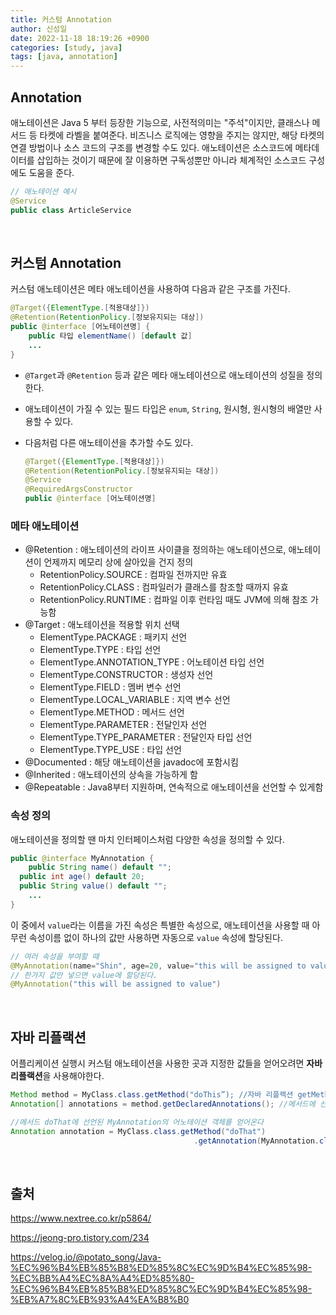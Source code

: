 ```yaml
---
title: 커스텀 Annotation
author: 신성일
date: 2022-11-18 18:19:26 +0900
categories: [study, java]
tags: [java, annotation]
---
```


## Annotation

애노테이션은 Java 5 부터 등장한 기능으로, 사전적의미는 "주석"이지만, 클래스나 메서드 등 타켓에 라벨을 붙여준다. 비즈니스 로직에는 영향을 주지는 않지만, 해당 타켓의 연결 방법이나 소스 코드의 구조를 변경할 수도 있다. 애노테이션은 소스코드에 메타데이터를 삽입하는 것이기 때문에 잘 이용하면 구독성뿐만 아니라 체계적인 소스코드 구성에도 도움을 준다.

```java
// 애노테이션 예시
@Service
public class ArticleService
```

<br/>

## 커스텀 Annotation

커스텀 애노테이션은 메타 애노테이션을 사용하여 다음과 같은 구조를 가진다.

```java
@Target({ElementType.[적용대상]})
@Retention(RetentionPolicy.[정보유지되는 대상])
public @interface [어노테이션명] {
	public 타입 elementName() [default 값]
    ...
}
```

- `@Target`과 `@Retention` 등과 같은 메타 애노테이션으로 애노테이션의 성질을 정의한다.

- 애노테이션이 가질 수 있는 필드 타입은 `enum`, `String`, 원시형, 원시형의 배열만 사용할 수 있다.

- 다음처럼 다른 애노테이션을 추가할 수도 있다.

  ```java
  @Target({ElementType.[적용대상]})
  @Retention(RetentionPolicy.[정보유지되는 대상])
  @Service
  @RequiredArgsConstructor
  public @interface [어노테이션명]
  ```

### 메타 애노테이션

- @Retention : 애노테이션의 라이프 사이클을 정의하는 애노테이션으로, 애노테이션이 언제까지 메모리 상에 살아있을 건지 정의
  - RetentionPolicy.SOURCE : 컴파일 전까지만 유효
  - RetentionPolicy.CLASS : 컴파일러가 클래스를 참조할 때까지 유효
  - RetentionPolicy.RUNTIME : 컴파일 이후 런타임 때도 JVM에 의해 참조 가능함
- @Target : 애노테이션을 적용할 위치 선택
  - ElementType.PACKAGE : 패키지 선언
  - ElementType.TYPE : 타입 선언
  - ElementType.ANNOTATION_TYPE : 어노테이션 타입 선언
  - ElementType.CONSTRUCTOR : 생성자 선언
  - ElementType.FIELD : 멤버 변수 선언
  - ElementType.LOCAL_VARIABLE : 지역 변수 선언
  - ElementType.METHOD : 메서드 선언
  - ElementType.PARAMETER : 전달인자 선언
  - ElementType.TYPE_PARAMETER : 전달인자 타입 선언
  - ElementType.TYPE_USE : 타입 선언
- @Documented : 해당 애노테이션을 javadoc에 포함시킴
- @Inherited : 애노테이션의 상속을 가능하게 함
- @Repeatable : Java8부터 지원하며, 연속적으로 애노테이션을 선언할 수 있게함

### 속성 정의

애노테이션을 정의할 땐 마치 인터페이스처럼 다양한 속성을 정의할 수 있다.

```java
public @interface MyAnnotation {
	public String name() default "";
  public int age() default 20;
  public String value() default "";
    ...
}
```

이 중에서 `value`라는 이름을 가진 속성은 특별한 속성으로, 애노테이션을 사용할 때 아무런 속성이름 없이 하나의 값만 사용하면 자동으로 `value` 속성에 할당된다.

```java
// 여러 속성을 부여할 때
@MyAnnotation(name="Shin", age=20, value="this will be assigned to value")
// 한가지 값만 넣으면 value에 할당된다.
@MyAnnotation("this will be assigned to value")
```

<br/>

## 자바 리플랙션

어플리케이션 실행시 커스텀 애노테이션을 사용한 곳과 지정한 값들을 얻어오려면 **자바 리플랙션**을 사용해야한다.

```java
Method method = MyClass.class.getMethod("doThis”); //자바 리플렉션 getMethod로 메서드 doThis를 얻어온다
Annotation[] annotations = method.getDeclaredAnnotations(); //메서드에 선언된 어노테이션 객체를 얻어온다

//메서드 doThat에 선언된 MyAnnotation의 어노테이션 객체를 얻어온다
Annotation annotation = MyClass.class.getMethod("doThat")
                                         .getAnnotation(MyAnnotation.class);
```

<br/>

## 출처

https://www.nextree.co.kr/p5864/

https://jeong-pro.tistory.com/234

https://velog.io/@potato_song/Java-%EC%96%B4%EB%85%B8%ED%85%8C%EC%9D%B4%EC%85%98-%EC%BB%A4%EC%8A%A4%ED%85%80-%EC%96%B4%EB%85%B8%ED%85%8C%EC%9D%B4%EC%85%98-%EB%A7%8C%EB%93%A4%EA%B8%B0

